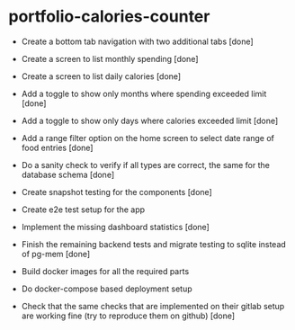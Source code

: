 # portfolio-calories-counter

- Create a bottom tab navigation with two additional tabs [done]
- Create a screen to list monthly spending [done]
- Create a screen to list daily calories [done]
- Add a toggle to show only months where spending exceeded limit [done]
- Add a toggle to show only days where calories exceeded limit [done]
- Add a range filter option on the home screen to select date range of food entries [done]

- Do a sanity check to verify if all types are correct, the same for the database schema [done]
- Create snapshot testing for the components [done]
- Create e2e test setup for the app
- Implement the missing dashboard statistics [done]
- Finish the remaining backend tests and migrate testing to sqlite instead of pg-mem [done]
- Build docker images for all the required parts
- Do docker-compose based deployment setup
- Check that the same checks that are implemented on their gitlab setup are working fine (try to reproduce them on github) [done]
